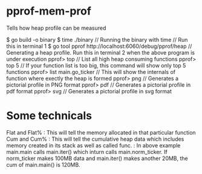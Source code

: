 # pprof-mem-prof
Tells how heap profile can be measured

$ go build -o binary
$ time ./binary // Running the binary with time // Run this in terminal 1
$ go tool pprof http://localhost:6060/debug/pprof/heap // Generating a heap profile. Run this in terminal 2 when the above program is under execution
pprof> top // List all high heap consuming functions
pprof> top 5 // If your function list is too big, this command will show only top 5 functions
pprof> list main.go_ticker // This will show the internals of function where exectly the heap is formed
pprof> png // Generates a pictorial profile in PNG format
pprof> pdf // Generates a pictorial profile in pdf format
pprof> svg // Generates a pictorial profile in svg format

Some technicals
================
Flat and Flat%  : This will tell the memory allocated in that particular function
Cum and Cum%    : This will tell the cumulative heap data which includes memory created in its stack as well as called func.
        : In above example main.main calls main.iter() which inturn calls main.norm_ticker. If norm_ticker makes 100MB data and main.iter() makes another 20MB, the cum of main.main() is 120MB.
